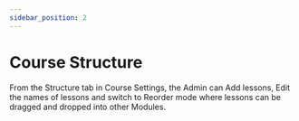 ```yaml
---
sidebar_position: 2
---
```


# Course Structure

From the Structure tab in Course Settings, the Admin can Add lessons, Edit the names of lessons and switch to Reorder mode where lessons can be dragged and dropped into other Modules.

